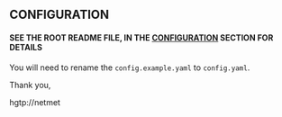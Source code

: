 ## CONFIGURATION

#### SEE THE ROOT README FILE, IN THE [CONFIGURATION](../README.md) SECTION FOR DETAILS

You will need to rename the `config.example.yaml` to `config.yaml`.

Thank you,

hgtp://netmet
